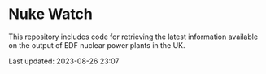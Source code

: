 # Nuke Watch

This repository includes code for retrieving the latest information available on the output of EDF nuclear power plants in the UK.

Last updated: 2023-08-26 23:07